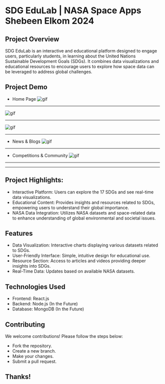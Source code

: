 # SDG EduLab | NASA Space Apps Shebeen Elkom 2024

## Project Overview
SDG EduLab is an interactive and educational platform designed to engage users, particularly students, in learning about the United Nations Sustainable Development Goals (SDGs). It combines data visualizations and educational resources to encourage users to explore how space data can be leveraged to address global challenges.

## Project Demo
- Home Page
![gif](Gifs_Demo/GIF_1.gif)

---

![gif](Gifs_Demo/GIF_2.gif)

---

![gif](Gifs_Demo/GIF_3.gif)

---
- News & Blogs
![gif](Gifs_Demo/GIF_4.gif)

---
- Competitions & Community
![gif](Gifs_Demo/GIF_5.gif)

---
---

## Project Highlights:
- Interactive Platform: Users can explore the 17 SDGs and see real-time data visualizations.
- Educational Content: Provides insights and resources related to SDGs, empowering users to understand their global importance.
- NASA Data Integration: Utilizes NASA datasets and space-related data to enhance understanding of global environmental and societal issues.

## Features
- Data Visualization: Interactive charts displaying various datasets related to SDGs.
- User-Friendly Interface: Simple, intuitive design for educational use.
- Resource Section: Access to articles and videos providing deeper insights into SDGs.
- Real-Time Data: Updates based on available NASA datasets.


## Technologies Used
- Frontend: React.js
- Backend: Node.js (In the Future)
- Database: MongoDB (In the Future)

## Contributing
We welcome contributions! Please follow the steps below:
- Fork the repository.
- Create a new branch.
- Make your changes.
- Submit a pull request.


## Thanks!
